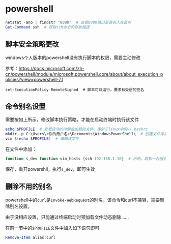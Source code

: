 # powershell

``` powershell
netstat -ano | findstr "8080"  # 查看8080端口是否有人在监听
Get-Command ssh  # 获取ssh命令的存放路径
```

## 脚本安全策略更改

windows个人版本的powershell没有执行脚本的权限，需要主动修改

参考：https://docs.microsoft.com/zh-cn/powershell/module/microsoft.powershell.core/about/about_execution_policies?view=powershell-7.1

```
set-ExecutionPolicy RemoteSigned  # 脚本可以运行，要求有受信的签名
```

## 命令别名设置

需要按如上所示，修改脚本执行策略，才能在启动终端时执行该文件

``` powershell
echo $PROFILE  # 查看启动的时候会加载的文件，类似于linux中的~/.bashrc
mkdir -p C:\Users\<你的用户名>\Documents\WindowsPowerShell\  # 创建文件存放的文件夹，避免因为文件夹不存在而创建文件失败
vim $(echo $PROFILE)  # 编辑该文件
```

在文件中添加：

``` ps1
function s_dev function vim_hosts {ssh 192.168.1.10}  # 示例。跳到一台服务器上。
```

保存，重开powershll，执行`s_dev`，即可生效

## 删除不用的别名

powershell中的`curl`是`Invoke-WebRequest`的别名，该命令和curl不兼容，需要删除别名设置。

由于没相应设置，只能通过终端启动时预加载文件动态删除……

在前一节中的`$PROFILE`文件中加入如下语句即可

```powershell
Remove-Item alias:curl
```


